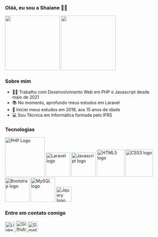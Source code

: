 ### Oláá, eu sou a Shaiane 👩‍🦰

<div>
  <img height="180" src="https://github-readme-stats.vercel.app/api?username=ShaianeBoesing&show_icons=true&theme=dracula&include_all_commits=true"/>
  <img height="180" style="align-self:end" src="https://github-readme-stats.vercel.app/api/top-langs/?username=ShaianeBoesing&layout=compact&langs_count=7&theme=dracula"/>
</div>

<h3  width="180em"> Sobre mim </h3>
<ul>
  <li> 👩‍💻 Trabalho com Desenvolvimento Web em PHP e Javascript desde maio de 2021 </li>
  <li> 📚 No momento, aprofundo meus estudos em Laravel </li>
  <li> 📖 Iniciei meus estudos em 2018, aos 15 anos de idade </li>
  <li> 💻 Sou Técnica em Informática formada pelo IFRS  </li>
</ul>


<h3> Tecnologias </h3>
<div> 
  <img src="https://cdn.svgporn.com/logos/php.svg" alt="PHP Logo" width="130"> 
  <img  src="https://cdn.svgporn.com/logos/laravel.svg" alt="Laravel logo" height="80">
  <img src="https://cdn.svgporn.com/logos/javascript.svg" alt="Javascript logo" width="80">  
  <img  src="https://cdn.svgporn.com/logos/html-5.svg" alt="HTML5 logo" height="90">
  <img  src="https://cdn.svgporn.com/logos/css-3.svg" alt="CSS3 logo" height="90">
  <img src="https://cdn.svgporn.com/logos/bootstrap.svg" alt="Bootstrap logo" height="80">
  <img src="https://cdn.svgporn.com/logos/mysql.svg" alt="MySQL logo" height="80">
  <img src="https://cdn.svgporn.com/logos/jquery.svg" alt="Jquery logo" height="50">
</div>

<h3> Entre em contato comigo</h3>
<div>  
  <a href="https://www.linkedin.com/in/shaiane-boesing-rodrigues-borges-3887941b2/" target="_blank">
     <img src="https://cdn.svgporn.com/logos/linkedin-icon.svg" alt="Linkedin Logo" width="32">
  </a>
  <a href="https://github.com/ShaianeBoesing" target="_blank">
    <img src="https://cdn.svgporn.com/logos/github-octocat.svg" alt="Github Logo" width="35"> 
  </a> 
  <a href="mailto:shaianeboesingrb@gmail.com" target="_blank">
    <img src="https://cdn.svgporn.com/logos/google-gmail.svg" alt="Gmail logo" height="32">
  </a>
</div>



